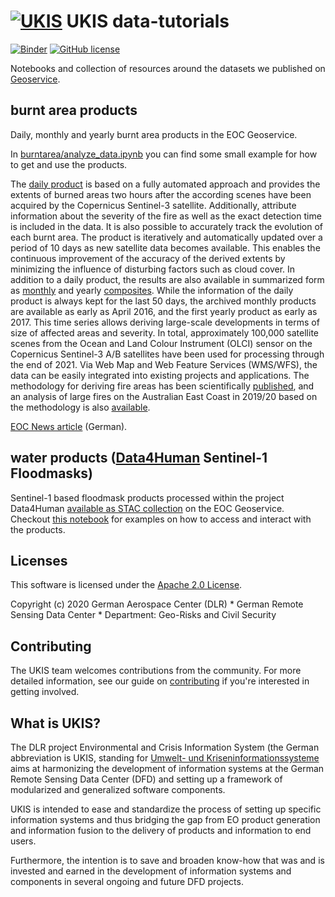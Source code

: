 # [![UKIS](https://raw.githubusercontent.com/dlr-eoc/ukis-pysat/master/docs/ukis-logo.png)](https://www.dlr.de/eoc/en/desktopdefault.aspx/tabid-5413/10560_read-21914/) UKIS data-tutorials

[![Binder](https://mybinder.org/badge_logo.svg)](https://mybinder.org/v2/gh/dlr-eoc/ukis-data-tutorials/HEAD)
[![GitHub license](https://img.shields.io/badge/License-Apache%202.0-blue.svg)](LICENSE)

Notebooks and collection of resources around the datasets we published on [Geoservice](https://geoservice.dlr.de/web/).

## burnt area products
Daily, monthly and yearly burnt area products in the EOC Geoservice.

In [burntarea/analyze_data.ipynb](burntarea/analyze_data.ipynb) you can find some small example for how to get and use the products.

The [daily product](https://geoservice.dlr.de/web/maps/eoc:burntarea:efr:daily) is based on a fully automated approach and provides the extents of burned areas two hours after the according scenes have been acquired by the Copernicus Sentinel-3 satellite. Additionally, attribute information about the severity of the fire as well as the exact detection time is included in the data. It is also possible to accurately track the evolution of each burnt area. The product is iteratively and automatically updated over a period of 10 days as new satellite data becomes available. This enables the continuous improvement of the accuracy of the derived extents by minimizing the influence of disturbing factors such as cloud cover. In addition to a daily product, the results are also available in summarized form as [monthly](https://geoservice.dlr.de/web/maps/eoc:burntarea:efr:monthly) and yearly [composites](https://geoservice.dlr.de/web/maps/eoc:burntarea:efr:yearly). While the information of the daily product is always kept for the last 50 days, the archived monthly products are available as early as April 2016, and the first yearly product as early as 2017. This time series allows deriving large-scale developments in terms of size of affected areas and severity. In total, approximately 100,000 satellite scenes from the Ocean and Land Colour Instrument (OLCI) sensor on the Copernicus Sentinel-3 A/B satellites have been used for processing through the end of 2021. Via Web Map and Web Feature Services (WMS/WFS), the data can be easily integrated into existing projects and applications. The methodology for deriving fire areas has been scientifically [published](https://www.mdpi.com/2072-4292/12/13/2162), and an analysis of large fires on the Australian East Coast in 2019/20 based on the methodology is also [available](https://www.mdpi.com/2072-4292/13/24/4975).

[EOC News article](https://www.dlr.de/eoc/desktopdefault.aspx/tabid-18220/29005_read-77114) (German).

## water products ([Data4Human](https://www.dlr.de/content/en/images/2020/2/data4human-automated-damage-analysis.html) Sentinel-1 Floodmasks)
Sentinel-1 based floodmask products processed within the project Data4Human [available as STAC collection](https://geoservice.dlr.de/eoc/ogc/stac/collections/D4H) on the EOC Geoservice. Checkout [this notebook](water/access_data4human.ipynb) for examples on how to access and interact with the products.

## Licenses
This software is licensed under the [Apache 2.0 License](https://github.com/dlr-eoc/ukis-data-tutorials/blob/main/LICENSE.txt).

Copyright (c) 2020 German Aerospace Center (DLR) * German Remote Sensing Data Center * Department: Geo-Risks and Civil Security

## Contributing
The UKIS team welcomes contributions from the community.
For more detailed information, see our guide on [contributing](https://github.com/dlr-eoc/ukis-data-tutorials/blob/main/CONTRIBUTING.md) if you're interested in getting involved.

## What is UKIS?
The DLR project Environmental and Crisis Information System (the German abbreviation is UKIS, standing for [Umwelt- und Kriseninformationssysteme](https://www.dlr.de/eoc/en/desktopdefault.aspx/tabid-5413/10560_read-21914/) aims at harmonizing the development of information systems at the German Remote Sensing Data Center (DFD) and setting up a framework of modularized and generalized software components.

UKIS is intended to ease and standardize the process of setting up specific information systems and thus bridging the gap from EO product generation and information fusion to the delivery of products and information to end users.

Furthermore, the intention is to save and broaden know-how that was and is invested and earned in the development of information systems and components in several ongoing and future DFD projects.